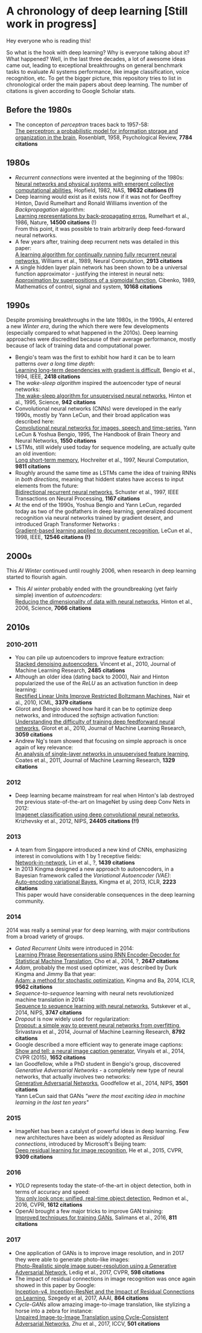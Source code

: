 # A chronology of deep learning [Still work in progress]

Hey everyone who is reading this! 

So what is the hook with deep learning? Why is everyone talking about it? What happened? Well, in the last three decades, a lot of awesome ideas came out, leading to exceptional breakthroughs on general benchmark tasks to evaluate AI systems performance, like image classification, voice recognition, etc. To get the bigger picture, this repository tries to list in chronological order the main papers about deep learning. The number of citations is given according to Google Scholar stats. 

## Before the 1980s

* The concepton of *perceptron* traces back to 1957-58:\
[The perceptron: a probabilistic model for information storage and organization in the brain](http://www2.fiit.stuba.sk/~cernans/nn/nn_texts/neuronove_siete_priesvitky_02_Q.pdf), Rosenblatt, 1958, Psychological Review, **7784 citations**

## 1980s

* *Recurrent connections* were invented at the beginning of the 1980s:\
[Neural networks and physical systems with emergent collective computational abilities](http://www.pnas.org/content/pnas/79/8/2554.full.pdf), Hopfield, 1982, NAS, **19632 citations (!)**
* Deep learning would exist as it exists now if it was not for Geoffrey Hinton, David Rumelhart and Ronald Williams invention of the *Backpropagation* algorithm: \
[Learning representations by back-propagating erros](http://www.cs.toronto.edu/~hinton/absps/naturebp.pdf), Rumelhart et al., 1986, Nature, **14500 citations** (!)\
From this point, it was possible to train arbitrarily deep feed-forward neural networks. 
* A few years after, training deep recurrent nets was detailed in this paper: \
[A learning algorithm for continually running fully recurrent neural networks](http://citeseerx.ist.psu.edu/viewdoc/download?doi=10.1.1.52.9724&rep=rep1&type=pdf), Williams et al., 1989, Neural Computation, **2913 citations**
* A single hidden layer plain network has been shown to be a universal function approximator - justifying the interest in neural nets:\
[Approximation by superpositions of a sigmoidal function](http://citeseerx.ist.psu.edu/viewdoc/download?doi=10.1.1.441.7873&rep=rep1&type=pdf), Cibenko, 1989, Mathematics of control, signal and system, **10168 citations**

## 1990s

Despite promising breakthroughs in the late 1980s, in the 1990s, AI entered a new *Winter era*, during the which there were few developments (especially compared to what happened in the 2010s). Deep learning approaches were discredited because of their average performance, mostly because of lack of training data and computational power.

* Bengio's team was the first to exhibit how hard it can be to learn patterns *over a long time depth*:\
[Learning long-term dependencies with gradient is difficult](http://www.comp.hkbu.edu.hk/~markus/teaching/comp7650/tnn-94-gradient.pdf), Bengio et al., 1994, IEEE, **2418 citations**
* The *wake-sleep algorithm* inspired the autoencoder type of neural networks: \
[The wake-sleep algorithm for unsupervised neural networks](http://www.cs.toronto.edu/~fritz/absps/ws.pdf), Hinton et al., 1995, Science, **942 citations**
* Convolutional neural networks (CNNs) were developed in the early 1990s, mostly by Yann LeCun, and their broad application was described here: \
[Convolutional neural networks for images, speech and time-series](https://www.researchgate.net/profile/Yann_Lecun/publication/2453996_Convolutional_Networks_for_Images_Speech_and_Time-Series/links/0deec519dfa2325502000000.pdf), Yann LeCun & Yoshua Bengio, 1995, The Handbook of Brain Theory and Neural Networks, **1550 citations**
* LSTMs, still widely used today for sequence modeling, are actually quite an old invention: \
[Long short-term memory](http://web.eecs.utk.edu/~itamar/courses/ECE-692/Bobby_paper1.pdf), Hochreiter et al., 1997, Neural Computation, **9811 citations**
* Roughly around the same time as LSTMs came the idea of training RNNs in *both directions*, meaning that hiddent states have access to input elements from the future: \
[Bidirectional recurrent neural networks](https://www.researchgate.net/profile/Mike_Schuster/publication/3316656_Bidirectional_recurrent_neural_networks/links/56861d4008ae19758395f85c.pdf), Schuster et al., 1997, IEEE Transactions on Neural Processing, **1167 citations**
* At the end of the 1990s, Yoshua Bengio and Yann LeCun, regarded today as two of the godfathers in deep learning, generalized document recognition via neural networks trained by gradient desent, and introduced Graph Transformer Networks : \
[Gradient-based learning applied to document recognition](http://www.dengfanxin.cn/wp-content/uploads/2016/03/1998Lecun.pdf), LeCun et al., 1998, IEEE, **12546 citations (!)**

## 2000s

This *AI Winter* continued until roughly 2006, when research in deep learning started to flourish again. 

* This *AI winter* probably ended with the groundbreaking (yet fairly simple) invention of *autoencoders*:\
[Reducing the dimensionality of data with neural networks](https://pdfs.semanticscholar.org/7d76/b71b700846901ac4ac119403aa737a285e36.pdf), Hinton et al., 2006, Science, **7066 citations**

## 2010s

### 2010-2011

* You can pile up autoencoders to improve feature extraction:\
[Stacked denoising autoencoders](http://www.jmlr.org/papers/volume11/vincent10a/vincent10a.pdf), Vincent et al., 2010, Journal of Machine Learning Research, **2485 citations**
* Although an older idea (dating back to 2000), Nair and Hinton popularized the use of the *ReLU* as an activation function in deep learning:\
[Rectified Linear Units Improve Restricted Boltzmann Machines](http://citeseerx.ist.psu.edu/viewdoc/download?doi=10.1.1.165.6419&rep=rep1&type=pdf), Nair et al., 2010, ICML, **3379 citations**
* Glorot and Bengio showed how hard it can be to optimize deep networks, and introduced the *softsign* activation function:\
[Understanding the difficulty of training deep feedforward neural networks](http://proceedings.mlr.press/v9/glorot10a/glorot10a.pdf?hc_location=ufi), Glorot et al., 2010, Journal of Machine Learning Research, **3059 citations**
* Andrew Ng's team showed that focusing on simple approach is once again of key relevance:\
[An analysis of single-layer networks in unsupervised feature learning](http://proceedings.mlr.press/v15/coates11a/coates11a.pdf), Coates et al., 2011, Journal of Machine Learning Research, **1329 citations**

### 2012

* Deep learning became mainstream for real when Hinton's lab destroyed the previous state-of-the-art on ImageNet by using deep Conv Nets in 2012:\
[Imagenet classification using deep convolutional neural networks](http://papers.nips.cc/paper/4824-imagenet-classification-with-deep-convolutional-neural-networks.pdf), Krizhevsky et al., 2012, NIPS, **24405 citations (!!)**

### 2013

* A team from Singapore introduced a new kind of CNNs, emphasizing interest in convolutions with 1 by 1 receptive fields:\
[Network-in-network](https://arxiv.org/pdf/1312.4400.pdf), Lin et al., ?, **1439 citations**
* In 2013 Kingma designed a new approach to autoencoders, in a Bayesian framework called the *Variational Autoencoder (VAE)*:\
[Auto-encoding variational Bayes](https://arxiv.org/pdf/1312.6114.pdf), Kingma et al, 2013, ICLR, **2223 citations**\
This paper would have considerable consequences in the deep learning community.

### 2014

2014 was really a seminal year for deep learning, with major contributions from a broad variety of groups. 

* *Gated Recurrent Units* were introduced in 2014:\
[Learning Phrase Representations using RNN Encoder-Decoder for Statistical Machine Translation](https://arxiv.org/pdf/1406.1078.pdf), Cho et al., 2014, ?, **2647 citations**
* *Adam*, probably the most used optimizer, was described by Durk Kingma and Jimmy Ba that year:\
[Adam: a method for stochastic optimization](https://arxiv.org/pdf/1412.6980.pdf), Kingma and Ba, 2014, ICLR, **9562  citations**
* *Sequence-to-sequence* learning with neural nets revolutionized machine translation in 2014:\
[Sequence to sequence learning with neural networks](http://papers.nips.cc/paper/5346-sequence-to-sequence-learning-with-neural-networks.pdf), Sutskever et al., 2014, NIPS, **3747 citations**
* *Dropout* is now widely used for regularization:\
[Dropout: a simple way to prevent neural networks from overfitting](http://www.jmlr.org/papers/volume15/srivastava14a/srivastava14a.pdf?utm_content=buffer79b43&utm_medium=social&utm_source=twitter.com&utm_campaign=buffer), Srivastava et al., 2014, Journal of Machine Learning Research, **8792 citations**
* Google described a more efficient way to generate image captions:\
[Show and tell: a neural image caption generator](https://www.cv-foundation.org/openaccess/content_cvpr_2015/app/2A_101.pdf), Vinyals et al., 2014, CVPR (2015), **1652 citations**
* Ian Goodfellow, while a PhD student in Bengio's group, discovered *Generative Adversarial Networks* - a completely new type of neural networks, that actually involves two networks:\
[Generative Adversarial Networks](https://papers.nips.cc/paper/5423-generative-adversarial-nets.pdf), Goodfellow et al., 2014, NIPS, **3501 citations**\
Yann LeCun said that GANs *"were the most exciting idea in machine learning in the last ten years"*

### 2015

* ImageNet has been a catalyst of powerful ideas in deep learning. Few new architectures have been as widely adopted as *Residual connections*, introduced by Microsoft's Beijing team:\
[Deep residual learning for image recognition](https://arxiv.org/pdf/1512.03385.pdf), He et al., 2015, CVPR, **9309 citations**

### 2016

* *YOLO* represents today the state-of-the-art in object detection, both in terms of accuracy and speed:\
[You only look once: unified, real-time object detection](https://www.cv-foundation.org/openaccess/content_cvpr_2016/papers/Redmon_You_Only_Look_CVPR_2016_paper.pdf), Redmon et al., 2016, CVPR, **1612 citations**
* OpenAI brought a few major tricks to improve GAN training:\
[Improved techniques for training GANs](http://papers.nips.cc/paper/6125-improved-techniques-for-training-gans.pdf), Salimans et al., 2016, **811 citations**

### 2017

* One application of GANs is to improve image resolution, and in 2017 they were able to generate photo-like images:\
[Photo-Realistic single image super-resolution using a Generative Adversarial Network](http://openaccess.thecvf.com/content_cvpr_2017/papers/Ledig_Photo-Realistic_Single_Image_CVPR_2017_paper.pdf), Ledig et al., 2017, CVPR, **598 citations**
* The impact of residual connections in image recognition was once again showed in this paper by Google:\
[Inception-v4, Inception-ResNet and the Impact of Residual Connections on Learning](https://arxiv.org/pdf/1602.07261.pdf), Szegedy et al, 2017, AAAI, **864 citations**
* *Cycle-GANs* allow amazing image-to-image translation, like stylizing a horse into a zebra for instance:\
[Unpaired Image-to-Image Translation using Cycle-Consistent Adversarial Networks](http://openaccess.thecvf.com/content_ICCV_2017/papers/Zhu_Unpaired_Image-To-Image_Translation_ICCV_2017_paper.pdf), Zhu et al., 2017, ICCV, **501 citations**
